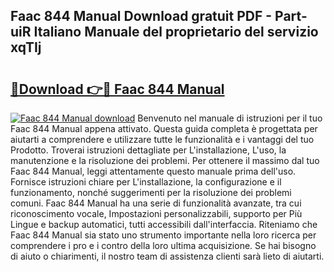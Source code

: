 ## Faac 844 Manual Download gratuit PDF - Part-uiR Italiano Manuale del proprietario del servizio xqTIj

# <h2><a href="http://dfggcs.blite.top/?on=Faac+844+Manual">🔗Download 👉🔴 Faac 844 Manual</a></h2>

[![Faac 844 Manual download](https://i.imgur.com/lujVjoI.png)](http://dfggcs.blite.top/?on=Faac+844+Manual)
Benvenuto nel manuale di istruzioni per il tuo Faac 844 Manual appena attivato. Questa guida completa è progettata per aiutarti a comprendere e utilizzare tutte le funzionalità e i vantaggi del tuo Prodotto. Troverai istruzioni dettagliate per L'installazione, L'uso, la manutenzione e la risoluzione dei problemi. Per ottenere il massimo dal tuo Faac 844 Manual, leggi attentamente questo manuale prima dell'uso. Fornisce istruzioni chiare per L'installazione, la configurazione e il funzionamento, nonché suggerimenti per la risoluzione dei problemi comuni. Faac 844 Manual ha una serie di funzionalità avanzate, tra cui riconoscimento vocale, Impostazioni personalizzabili, supporto per Più Lingue e backup automatici, tutti accessibili dall'interfaccia. Riteniamo che Faac 844 Manual sia stato uno strumento importante nella loro ricerca per comprendere i pro e i contro della loro ultima acquisizione. Se hai bisogno di aiuto o chiarimenti, il nostro team di assistenza clienti sarà lieto di aiutarti.
